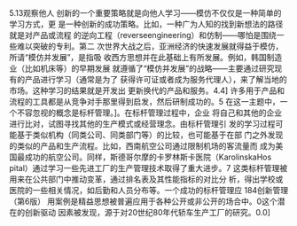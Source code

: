 5.13观察他人
创新的一个重要策略就是向他人学习——模仿不仅仅是一种简单的学习方式，更
是一种创新的成功策略。比如，一种广为人知的找到新想法的路径就是对产品或流程
的逆向工程（reverseengineering）和仿制——哪怕是围绕一些难以突破的专利。第二
次世界大战之后，亚洲经济的快速发展就得益于模仿，所请“模仿并发展”，是指吸
收西方思想并在此基础上有所发展。例如，韩国制造业（比如机床等）的早期发展
就遵循了“模仿并发展”的战略——主要通过研究现有的产品进行学习（通常是为了
获得许可证或者成为服务代理人），来了解当地的市场。这种学习的结果就是开发出
更新换代的产品和服务。4.4]
许多用于产品和流程的工具都是从竞争对手那里得到启发，然后研制成功的。5
在这一主题中，一个不容忽视的概念是标杆管理。]。在标杆管理过程中，企业
将自己和其他的企业进行比对，试图寻找其他的生产模式或经营理念。由标杆管理引
发的学习过程可能基于类似机构（同类公司、同类部门等）的比较，也可能基于在部
门之外发现的类似的产品和生产流程。比如，西南航空公司通过限制机场的客流量而
成为美国最成功的航空公司。同样，斯德哥尔摩的卡罗林斯卡医院（KarolinskaHos
pital）通过学习一些先进工厂的生产管理技术取得了重大进步。7
这类标杆管理被用来在公共部门中推动变革，通过排名表及其性能指标的对比分
析，得出学校或医院的一些相关情况，如后勤和人员分布等。一个成功的标杆管理应
184创新管理（第6版）
用案例是精益思想被普遍应用于各种公开或非公开的场合中。0这个潜在的创新驱动
因素被发现，源于对20世纪80年代轿车生产工厂的研究。0.0]

